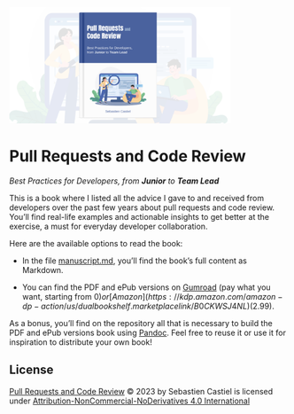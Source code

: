 <a href="https://scastiel.dev/pull-requests-code-review"><img src="banner.png" width="400px"/></a>

# Pull Requests and Code Review

_Best Practices for Developers, from **Junior** to **Team Lead**_

This is a book where I listed all the advice I gave to and received from developers over the past few years about pull requests and code review. You’ll find real-life examples and actionable insights to get better at the exercise, a must for everyday developer collaboration.

Here are the available options to read the book:

- In the file [manuscript.md](manuscript.md), you’ll find the book’s full content as Markdown.

- You can find the PDF and ePub versions on [Gumroad](https://scastiel.gumroad.com/l/pull-requests-code-review) (pay what you want, starting from $0) or [Amazon](https://kdp.amazon.com/amazon-dp-action/us/dualbookshelf.marketplacelink/B0CKWSJ4NL) ($2.99).

As a bonus, you’ll find on the repository all that is necessary to build the PDF and ePub versions book using [Pandoc](https://pandoc.org). Feel free to reuse it or use it for inspiration to distribute your own book!

## License

[Pull Requests and Code Review](https://scastiel.dev/pull-requests-code-review) © 2023 by Sebastien Castiel is licensed under [Attribution-NonCommercial-NoDerivatives 4.0 International](http://creativecommons.org/licenses/by-nc-nd/4.0/?ref=chooser-v1)
